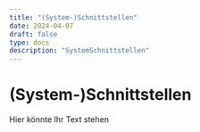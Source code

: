 ```yaml
---
title: "(System-)Schnittstellen"
date: 2024-04-07
draft: false
type: docs
description: "SystemSchnittstellen"
---
```


# (System-)Schnittstellen

Hier könnte Ihr Text stehen